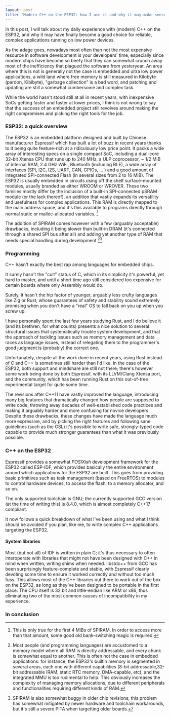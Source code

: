 ```yaml
---
layout: post
title: "Modern C++ on the ESP32: how I use it and why it may make sense"
---
```


In this post, I will talk about my daily experience with (modern) C++ on the ESP32, and why it may have finally become a good choice for reliable, complex applications running on low power devices.

As the adage goes, nowadays most often than not the most expensive resource in software development is your developers' time, especially since modern chips have become so beefy that they can somewhat crunch away most of the inefficiency that plagued the software from yesteryear. An area where this is not is generally not the case is embedded and ultra low power applications, a wild land where free memory is still measured in Kilobyte (pardon, Kibibyte), "garbage collection" is a bad word, and patching and updating are still a somewhat cumbersome and complex task.

While the world hasn't stood still at all in recent years, with inexpensive SoCs getting faster and faster at lower prices, I think is not wrong to say that the success of an embedded project still revolves around making the right compromises and picking the right tools for the job. 

### ESP32: a quick overview

The ESP32 is an embedded platform designed and built by Chinese manufacturer Espressif which has built a lot of buzz in recent years thanks to it being quite feature-rich at a ridiculously low price point. It packs a wide array of interesting specs on a single compact SoC, including a dual-core 32-bit Xtensa CPU that runs up to 240 MHz, a ULP coprocessor, ~ 1/2 MiB of internal RAM, 2.4 GHz WiFi, Bluetooth (including BLE), a wide array of interfaces (SPI, I2C, I2S, UART, CAN, GPIOs, ... ) and a good amount of integrated SPI-connected Flash (in several sizes from 2 to 16 MiB). 
The ESP32 is usually embedded in circuits using off the shelf surface-mounted modules, usually branded as either WROOM or WROVER. These two families mostly differ by the inclusion of a built-in SPI-connected pSRAM module (or the lack thereof), an addition that vastly expands its versatility and usefulness for complex applications. This RAM is directly mapped to the main address space, and it's this available to programs directly through normal static or malloc-allocated variables. [^1]

The addition of SPIRAM comes however with a few (arguably acceptable) drawbacks, including it being slower than built-in DRAM (it's connected through a shared SPI bus after all) and adding yet another type of RAM that needs special handling during development [^2][^3]. 

### Programming 

C++ hasn't exactly the best rap among languages for embedded chips.

It surely hasn't the "cult" status of C, which in its simplicity it's powerful, yet hard to master, and until a short time ago still considered too expensive for certain boards where only Assembly would do. 

Surely, it hasn't the hip factor of younger, arguably less crufty languages like Zig or Rust, whose guarantees of safety and stability sound extremely promising when you don't have a "real" OS to fall back on you up when you screw up.

I have personally spent the last few years studying Rust, and I do believe it (and its brethren, for what counts) presents a nice solution to several structural issues that systematically trouble system development, and that the approach of tackling issues such as memory management and data races as language issues, instead of relegating them to the programmer's good judgment is (probably) the correct one.

Unfortunately, despite all the work done in recent years, using Rust instead of C and C++ is sometimes still harder than I'd like. In the case of the ESP32, both support and mindshare are still not there; there's however some work being done by both Espressif, with its LLVM/Clang Xtensa port, and the community, which has been running Rust on this out-of-tree experimental target for quite some time.

The revisions after C++11 have vastly improved the language, introducing many big features that dramatically changed how people are supposed to write code, throwing away decades of well-established code practices and making it arguably harder and more confusing for novice developers.
Despite these drawbacks, these changes have made the language much more expressive, and by picking the right features and following sane guidelines (such as the GSL) it's possible to write safe, strongly-typed code capable to provide much stronger guarantees than what it was previously possible.

### C++ on the ESP32

Espressif provides a somewhat _POSIXish_ development framework for the ESP32 called ESP-IDF, which provides basically the entire environment around which applications for the ESP32 are built. This goes from providing basic primitives such as task management (based on FreeRTOS) to modules to control hardware devices, to access the flash, to a memory allocator, and so on. 

The only supported toolchain is GNU; the currently supported GCC version (at the time of writing this) is 8.4.0, which is almost completely C++17 compliant.

It now follows a quick breakdown of what I've been using and what I think should be avoided if you plan, like me, to write complex C++ applications targeting the ESP32.

#### System libraries

Most (but not all) of IDF is written in plain C; it's thus necessary to often interoperate with libraries that might not have been designed with C++ in mind when written, writing shims when needed. 
libstdc++ from GCC has been surprisingly feature-complete and stable, with Espressif clearly devoting some time to ensure it worked correctly and without too much fuss. This allows most of the C++ libraries out there to work out of the box on the ESP32, as long as they've been designed to be portable in the first place. The CPU itself is 32 bit and little-endian like ARM or x86, thus eliminating two of the most common causes of incompatibility in my experience.

### In conclusion

[^1]: This is only true for the first 4 MiBs of SPIRAM. In order to access more than that amount, some good old bank-switching magic is required.
[^2]: Most people (and programming languages) are accustomed to a memory model where all RAM is directly addressable, and every chunk is somewhat equal to another. This is often not the case in embedded applications: for instance, the ESP32's builtin memory is segmented in several areas, each one with different capabilities (8-bit addressable,32-bit addressable IRAM, static RTC memory, DMA-capable, etc), and the integrated MMU is too rudimental to help. This obviously increases the complexity of managing memory allocations, due to different peripherals and functionalities requiring different kinds of RAM.
[^3]: SPIRAM is also somewhat buggy in older chip revisions; this problem has somewhat mitigated by newer hardware and toolchain workarounds, but it's still a severe PITA when targetting older boards.